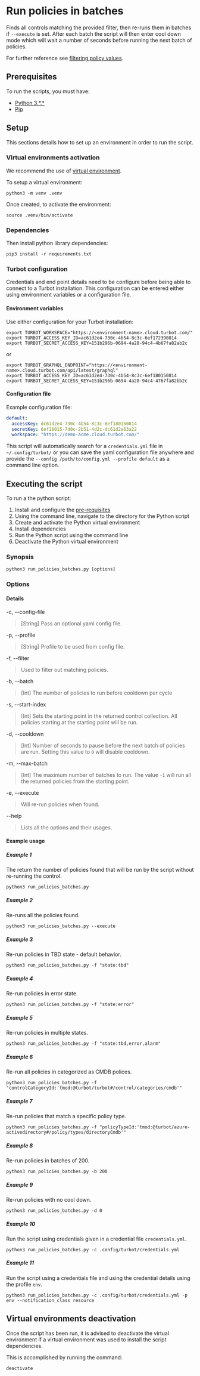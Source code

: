 # Run policies in batches

Finds all controls matching the provided filter, then re-runs them in batches if `--execute` is set.
After each batch the script will then enter cool down mode which will wait a number of seconds before running the 
next batch of policies.

For further reference see [filtering policy values](https://turbot.com/v5/docs/reference/filter/policies#filtering-policy-values).

## Prerequisites

To run the scripts, you must have:

- [Python 3.\*.\*](https://www.python.org/downloads/)
- [Pip](https://pip.pypa.io/en/stable/installing/)

## Setup

This sections details how to set up an environment in order to run the script.

### Virtual environments activation

We recommend the use of [virtual environment](https://docs.python.org/3/library/venv.html).

To setup a virtual environment:

```shell
python3 -m venv .venv
```

Once created, to activate the environment:

```shell
source .venv/bin/activate
```

### Dependencies

Then install python library dependencies:

```shell
pip3 install -r requirements.txt
```

### Turbot configuration

Credentials and end point details need to be configure before being able to connect to a Turbot installation.
This configuration can be entered either using environment variables or a configuration file.

#### Environment variables

Use either configuration for your Turbot installation:

```shell
export TURBOT_WORKSPACE="https://<environment-name>.cloud.turbot.com/"
export TURBOT_ACCESS_KEY_ID=ac61d2e4-730c-4b54-8c3c-6ef172390814
export TURBOT_SECRET_ACCESS_KEY=151b296b-0694-4a28-94c4-4b67fa82ab2c
```

or

```shell
export TURBOT_GRAPHQL_ENDPOINT="https://<environment-name>.cloud.turbot.com/api/latest/graphql"
export TURBOT_ACCESS_KEY_ID=ac61d2e4-730c-4b54-8c3c-6ef180150814
export TURBOT_SECRET_ACCESS_KEY=151b296b-0694-4a28-94c4-4767fa82bb2c
```

#### Configuration file

Example configuration file:

```yaml
default:
  accessKey: dc61d2e4-730c-4b54-8c3c-6ef180150814
  secretKey: 6ef18015-7d0c-2b51-4d2c-dc61d2e63a22
  workspace: "https://demo-acme.cloud.turbot.com/"
```

This script will automatically search for a `credentials.yml` file in `~/.config/turbot/` or you can save the yaml configuration file anywhere and provide the `--config /path/to/config.yml --profile default` as a command line option.

## Executing the script

To run a the python script:

1. Install and configure the [pre-requisites](#pre-requisites)
1. Using the command line, navigate to the directory for the Python script
1. Create and activate the Python virtual environment
1. Install dependencies
1. Run the Python script using the command line
1. Deactivate the Python virtual environment

### Synopsis

```shell
python3 run_policies_batches.py [options]
```

### Options

#### Details

-c, --config-file

> [String] Pass an optional yaml config file.

-p, --profile

> [String] Profile to be used from config file.

-f, --filter

> Used to filter out matching policies.

-b, --batch

> [Int] The number of policies to run before cooldown per cycle

-s, --start-index

> [Int] Sets the starting point in the returned control collection. All policies starting at the starting point will be run.

-d, --cooldown

> [Int] Number of seconds to pause before the next batch of policies are run. Setting this value to `0` will disable cooldown.

-m, --max-batch

> [Int] The maximum number of batches to run. The value `-1` will run all the returned policies from the starting point.

-e, --execute

> Will re-run policies when found.

--help

> Lists all the options and their usages.

#### Example usage

##### Example 1

The return the number of policies found that will be run by the script without re-running the control.

```shell
python3 run_policies_batches.py 
```

##### Example 2

Re-runs all the policies found.

```shell
python3 run_policies_batches.py --execute
```

##### Example 3

Re-run policies in TBD state - default behavior.

```shell
python3 run_policies_batches.py -f "state:tbd"
```

##### Example 4

Re-run policies in error state.

```shell
python3 run_policies_batches.py -f "state:error"
```

##### Example 5

Re-run policies in multiple states.

```shell
python3 run_policies_batches.py -f "state:tbd,error,alarm"
```

##### Example 6

Re-run all policies in categorized as CMDB polices.

```shell
python3 run_policies_batches.py -f "controlCategoryId:'tmod:@turbot/turbot#/control/categories/cmdb'"
```

##### Example 7

Re-run policies that match a specific policy type.

```shell
python3 run_policies_batches.py -f "policyTypeId:'tmod:@turbot/azure-activedirectory#/policy/types/directoryCmdb'"
```

##### Example 8

Re-run policies in batches of 200.

```shell
python3 run_policies_batches.py -b 200
```

##### Example 9

Re-run policies with no cool down.

```shell
python3 run_policies_batches.py -d 0
```

##### Example 10

Run the script using credentials given in a credential file `credentials.yml`.

```shell
python3 run_policies_batches.py -c .config/turbot/credentials.yml
```

##### Example 11

Run the script using a credentials file and using the credential details using the profile `env`.

```shell
python3 run_policies_batches.py -c .config/turbot/credentials.yml -p env --notification_class resource
```

## Virtual environments deactivation

Once the script has been run, it is advised to deactivate the virtual environment if a virtual environment was used
to install the script dependencies.

This is accomplished by running the command:

```shell
deactivate
```